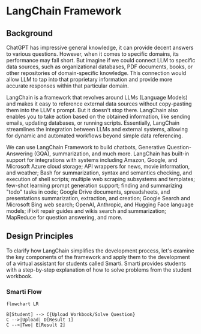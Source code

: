 # LangChain Framework

## Background
ChatGPT has impressive general knowledge, it can provide decent answers to various questions. However, when it comes to specific domains, its performance may fall short. But imagine if we could connect LLM to specific data sources, such as organizational databases, PDF documents, books, or other repositories of domain-specific knowledge. This connection would allow LLM to tap into that proprietary information and provide more accurate responses within that particular domain.

LangChain is a framework that revolves around LLMs (Language Models) and makes it easy to reference external data sources without copy-pasting them into the LLM's prompt. But it doesn't stop there. LangChain also enables you to take action based on the obtained information, like sending emails, updating databases, or running scripts. Essentially, LangChain streamlines the integration between LLMs and external systems, allowing for dynamic and automated workflows beyond simple data referencing.

We can use LangChain Framework to build chatbots, Generative Question-Answering (GQA), summarization, and much more. LangChain has built-in support for integrations with systems including Amazon, Google, and Microsoft Azure cloud storage; API wrappers for news, movie information, and weather; Bash for summarization, syntax and semantics checking, and execution of shell scripts; multiple web scraping subsystems and templates; few-shot learning prompt generation support; finding and summarizing "todo" tasks in code; Google Drive documents, spreadsheets, and presentations summarization, extraction, and creation; Google Search and Microsoft Bing web search; OpenAI, Anthropic, and Hugging Face language models; iFixit repair guides and wikis search and summarization; MapReduce for question answering, and more.

## Design Principles 
To clarify how LangChain simplifies the development process, let's examine the key components of the framework and apply them to the development of a virtual assistant for students called Smarti. Smarti provides students with a step-by-step explanation of how to solve problems from the student workbook.

### Smarti Flow
```mermaid
flowchart LR

B[Student] --> C{Upload Workbook/Solve Question}
C -->|Upload| D[Result 1]
C -->|Two| E[Result 2]
```










